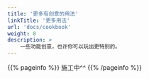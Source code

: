```yaml
---
title: '更多有创意的用法'
linkTitle: '更多用法'
url: 'docs/cookbook'
weight: 8
description: >
    一些功能创意，也许你可以玩出更特别的。
---
```


{{% pageinfo %}}
施工中^^
{{% /pageinfo %}}
